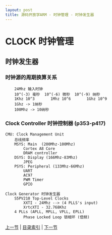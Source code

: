 ```yaml
---
layout: post
title: 源码开放学ARM - 时钟管理 - 时钟发生器 
---
```


# CLOCK 时钟管理
## 时钟发生器 

### 时钟源的周期换算关系
		24Mhz 输入时钟
		10^(-3)	毫秒	10^(-6)	微秒	10^(-9)	纳秒
		1Khz 10^3		1Mhz 10^6		1Ghz 10^9
		1Ghz -> 1纳秒
		100Mhz -> 10纳秒

### Clock Controller 时钟控制器 (p353-p417)
	CMU: Clock Management Unit
		总线频率
		MSYS: Main  (200Mhz-100Mhz)
			Cortex A8 Core
			DRAM controller
		DSYS: Display (166Mhz-83Mhz)
			JPEG
		PSYS: Peripheral (133Mhz-66Mhz)
			UART
			AC97
			PWM Timer
			GPIO

	Clock Generator 时钟发生器
		S5PV210 Top-Level Clocks
			XXTI - 24Mhz --> (4 PLLS's input)
			XrtcXTI - 32.768Khz
		4 PLLs (APLL, MPLL, VPLL, EPLL)
			Phase Locked Loop 锁相环 (倍频)
	



[上一节](chp3-4.html)  |  [目录索引](../index.html)  |  [下一节](chp4-2.html)
